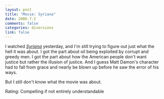 ```yaml
--- 
layout: post
title: "Movie: Syriana"
date: 2006-7-2
comments: false
categories: diversions
link: false
---
```

I watched <i><a href="http://imdb.com/title/tt0365737/" title="Syriana">Syriana</a></i> yesterday, and I'm still trying to figure out just what the hell it was about. I got the part about oil being exploited by corrupt and greedy men. I got the part about how the American people don't want justice but rather the illusion of justice. And I guess Matt Damon's character had to fall from grace and nearly be blown up before he saw the error of his ways.

But I still don't know what the movie was about.

Rating: Compelling if not entirely understandable
